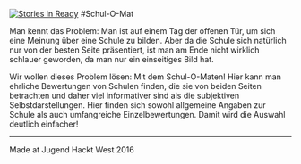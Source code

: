 [![Stories in Ready](https://badge.waffle.io/Schul-O-Mat/Schul-O-Mat.png?label=ready&title=Ready)](https://waffle.io/Schul-O-Mat/Schul-O-Mat)
#Schul-O-Mat

Man kennt das Problem: Man ist auf einem Tag der offenen Tür, um sich eine Meinung über eine Schule zu bilden. Aber da die Schule sich natürlich nur von der besten Seite präsentiert, ist man am Ende nicht wirklich schlauer geworden, da man nur ein einseitiges Bild hat.

Wir wollen dieses Problem lösen: Mit dem Schul-O-Maten! Hier kann man ehrliche Bewertungen von Schulen finden, die sie von beiden Seiten betrachten und daher viel informativer sind als die subjektiven Selbstdarstellungen. Hier finden sich sowohl allgemeine Angaben zur Schule als auch umfangreiche Einzelbewertungen. Damit wird die Auswahl deutlich einfacher!

--------------------
Made at Jugend Hackt West 2016
